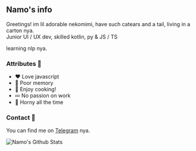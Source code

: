 ## Namo's info
Greetings! im lil adorable nekomimi, have such catears and a tail, living in a carton nya.    
Junior UI / UX dev, skilled kotlin, py & JS / TS

learning nlp nya.

### Attributes 🐾
- ❤️ Love javascript 
- 🧩 Poor memory 
- 🍰 Enjoy cooking! 
- 💤 No passion on work 
- 🥰 Horny all the time 

### Contact 📄
You can find me on [Telegram][tg] nya.

<img align="center" alt="Namo's Github Stats" src="https://github-readme-stats.vercel.app/api?username=namolite&hide=prs,issues,contribs&count_private=true&show_icons=true&show_owner=true" />

[tg]:https://t.me/unlimited_echo_bot
